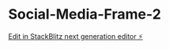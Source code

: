 # Social-Media-Frame-2

[Edit in StackBlitz next generation editor ⚡️](https://stackblitz.com/~/github.com/NerioNitharshan/Social-Media-Frame-2)